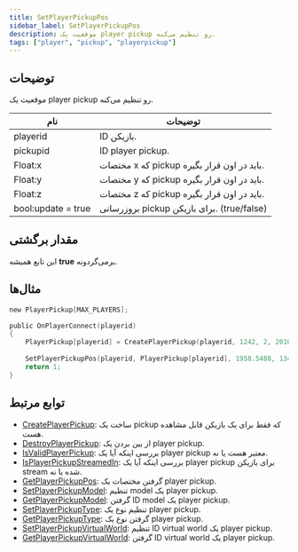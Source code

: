 ```yaml
---
title: SetPlayerPickupPos
sidebar_label: SetPlayerPickupPos
description: موقعیت یک player pickup رو تنظیم می‌کنه.
tags: ["player", "pickup", "playerpickup"]
---
```


<VersionWarn version='omp v1.1.0.2612' />

## توضیحات

موقعیت یک player pickup رو تنظیم می‌کنه.

| نام                | توضیحات                                    |
|--------------------|-------------------------------------------|
| playerid           | ID بازیکن.                                |
| pickupid           | ID player pickup.                        |
| Float:x            | مختصات x که pickup باید در اون قرار بگیره. |
| Float:y            | مختصات y که pickup باید در اون قرار بگیره. |
| Float:z            | مختصات z که pickup باید در اون قرار بگیره. |
| bool:update = true | بروزرسانی pickup برای بازیکن. (true/false) |

## مقدار برگشتی

این تابع همیشه **true** برمی‌گردونه.

## مثال‌ها

```c
new PlayerPickup[MAX_PLAYERS];

public OnPlayerConnect(playerid)
{
    PlayerPickup[playerid] = CreatePlayerPickup(playerid, 1242, 2, 2010.0979, 1222.0642, 10.8206, -1);
    
    SetPlayerPickupPos(playerid, PlayerPickup[playerid], 1958.5488, 1344.9137, 15.3613);
    return 1;
}
```

## توابع مرتبط

- [CreatePlayerPickup](CreatePlayerPickup): ساخت یک pickup که فقط برای یک بازیکن قابل مشاهده هست.
- [DestroyPlayerPickup](DestroyPlayerPickup): از بین بردن یک player pickup.
- [IsValidPlayerPickup](IsValidPlayerPickup): بررسی اینکه آیا یک player pickup معتبر هست یا نه.
- [IsPlayerPickupStreamedIn](IsPlayerPickupStreamedIn): بررسی اینکه آیا یک player pickup برای بازیکن stream شده یا نه.
- [GetPlayerPickupPos](GetPlayerPickupPos): گرفتن مختصات یک player pickup.
- [SetPlayerPickupModel](SetPlayerPickupModel): تنظیم model یک player pickup.
- [GetPlayerPickupModel](GetPlayerPickupModel): گرفتن ID model یک player pickup.
- [SetPlayerPickupType](SetPlayerPickupType): تنظیم نوع یک player pickup.
- [GetPlayerPickupType](GetPlayerPickupType): گرفتن نوع یک player pickup.
- [SetPlayerPickupVirtualWorld](SetPlayerPickupVirtualWorld): تنظیم ID virtual world یک player pickup.
- [GetPlayerPickupVirtualWorld](GetPlayerPickupVirtualWorld): گرفتن ID virtual world یک player pickup.